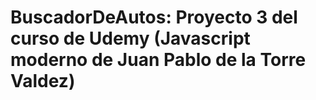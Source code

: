 # BuscadorDeAutos: Proyecto 3 del curso de Udemy (Javascript moderno de Juan Pablo de la Torre Valdez)
